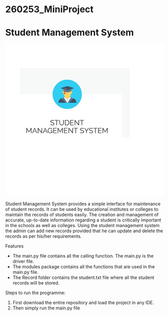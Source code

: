 # 260253_MiniProject

# Student Management System
![alt text](https://github.com/tareninayak9921/260253_MiniProject/blob/master/img/sms.png)

Student Management System provides a simple interface for maintenance of student
records. It can be used by educational institutes or colleges to maintain the records of students easily. The creation and
management of accurate, up-to-date information regarding a student is critically important in the
schools as well as colleges. Using the student management system the admin can add new records provided that he can update
and delete the records as per his/her requirements.

Features

* The main.py file contains all the calling function. The main.py is the driver file.
* The modules package contains all the functions that are used in the main.py file.
* The Record folder contains the student.txt file where all the student records will be stored.

Steps to run the programme: 

1) First download the entire repository and load the project in any IDE.
2) Then simply run the main.py file
